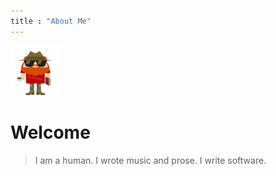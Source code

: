 ```yaml
---
title : "About Me"
---
```


<a href="/" text="When I press keys letters and punctuation sometimes appear on the surface."><img src="media/Wee-Free-Doiels-Summer-Reading.jpg" alt="When I press keys letters and punctuation sometimes appear on the surface."></a>

Welcome
=======

> I am a human. I wrote music and prose. I write software. 

